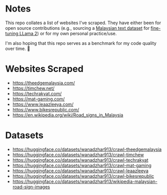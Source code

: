 # Notes

This repo collates a list of websites I've scraped. They have either been for open source contributions (e.g., sourcing a [Malaysian text dataset](https://github.com/huseinzol05/malaysian-dataset) for [fine-tuning LLama 2](https://www.linkedin.com/feed/update/urn:li:activity:7100586312268730368/)) or for my own personal practice/use.

I'm also hoping that this repo serves as a benchmark for my code quality over time. 🤣

# Websites Scraped

- https://theedgemalaysia.com/
- https://timchew.net/
- https://techrakyat.com/
- https://mat-gaming.com/
- https://www.leaazleeya.com/
- https://www.bikesrepublic.com/
- https://en.wikipedia.org/wiki/Road_signs_in_Malaysia

# Datasets

- https://huggingface.co/datasets/wanadzhar913/crawl-theedgemalaysia
- https://huggingface.co/datasets/wanadzhar913/crawl-timchew
- https://huggingface.co/datasets/wanadzhar913/crawl-techrakyat
- https://huggingface.co/datasets/wanadzhar913/crawl-mat-gaming
- https://huggingface.co/datasets/wanadzhar913/crawl-leaazleeya
- https://huggingface.co/datasets/wanadzhar913/crawl-bikesrepublic
- https://huggingface.co/datasets/wanadzhar913/wikipedia-malaysian-road-sign-images